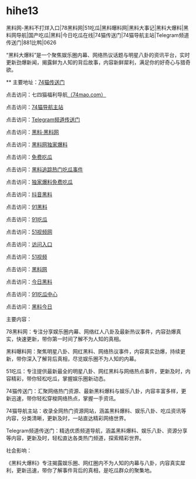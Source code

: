 # hihe13
黑料网-黑料不打烊入口|78黑料网|51吃瓜|黑料曝料网|黑料大事记|黑料大爆料|黑料网导航|国产吃瓜|黑料|今日吃瓜在线|74猫传送门|74猫导航主站|Telegram频道传送门|881比鸭|0626

“黑料大爆料”是一个聚焦娱乐圈内幕、网络热议话题与明星八卦的资讯平台，实时更新劲爆新闻，揭露鲜为人知的背后故事，内容新鲜犀利，满足你的好奇心与猎奇欲。

** 主要地址：<a href="https://74mao.com/">74猫传送门</a>

点击访问：七四猫福利导航<a href="https://74mao.com/">（74mao.com）</a>

点击访问：<a href="https://74mao.com/">74猫导航主站</a>

点击访问：<a href="https://74mao.com/">Telegram频道传送门</a>

点击访问：<a href="https://heiliaolvzlu3.pages.dev">黑料·黑料网</a>

点击访问：<a href="https://heiliaoyvnrda.pages.dev">黑料网独家爆料</a>

点击访问：<a href="https://heiliaoxey7ic.pages.dev">免费吃瓜</a>

点击访问：<a href="https://heiliaoal51na.pages.dev">黑料追踪热门吃瓜事件</a>

点击访问：<a href="https://heiliaoavkush.pages.dev">独家爆料免费吃瓜</a>

点击访问：<a href="https://hl242.pages.dev/">抖音黑料</a>

点击访问：<a href="https://heiliaochiguada.pages.dev/">91黑料</a>

点击访问：<a href="https://91chiguazhongxin.pages.dev/">91吃瓜</a>

点击访问：<a href="https://hj-1301.pages.dev/">51视频网</a>

点击访问：<a href="https://hj-1295.pages.dev/">访问入口</a>

点击访问：<a href="https://hj-1282.pages.dev/">51视频</a>

点击访问：<a href="https://hl4546.pages.dev/">黑料网</a>

点击访问：<a href="https://hl350.pages.dev/">今日黑料</a>

点击访问：<a href="https://91chiguazhongxin.pages.dev/">91吃瓜中心</a>

点击访问：<a href="https://heiliaochiguada.pages.dev/">黑料今日</a>


主要内容：

78黑料网：专注分享娱乐圈内幕、网络红人八卦及最新热议事件，内容劲爆真实，快速更新，带你第一时间了解不为人知的真相。

黑料曝料网：聚焦明星八卦、网红黑料、网络热议事件，内容真实劲爆，持续更新，带你深入了解背后真相，尽览娱乐圈不为人知的内幕。

51吃瓜：专注提供最新最全的明星八卦、网红黑料与网络热点事件，更新及时，内容精彩，带你轻松吃瓜，掌握娱乐圈新动态。

74猫传送门：汇聚网络热门资源、最新黑料爆料与娱乐八卦，内容丰富多样，更新迅速，带你轻松穿梭网络热点，掌握一手资讯。

74猫导航主站：收录全网热门资源网站，涵盖黑料爆料、娱乐八卦、吃瓜资讯等内容，分类清晰，更新及时，一站直达精彩网络世界。

Telegram频道传送门：精选优质频道导航，涵盖黑料爆料、娱乐八卦、资源分享等内容，更新及时，轻松直达各类热门频道，探索精彩世界。

社会影响：

《黑料大爆料》专注揭露娱乐圈、网红圈内不为人知的内幕与八卦，内容真实犀利，更新迅速，带你了解事件背后的真相，是吃瓜群众的聚集地。

<span style="display:none;">[Canonical link](https://github.com/hihe2026/hihe13）</span>
